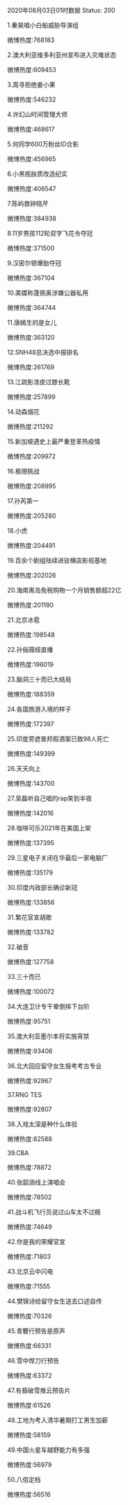 2020年08月03日01时数据
Status: 200

1.秦昊唱小白船威胁导演组

微博热度:768183

2.澳大利亚维多利亚州宣布进入灾难状态

微博热度:609453

3.周寻拒绝姜小果

微博热度:546232

4.许幻山时间管理大师

微博热度:468617

5.何同学600万粉丝ID合影

微博热度:456965

6.小黑瓶肤质改造纪实

微博热度:406547

7.陈屿救钟晓芹

微博热度:384938

8.11岁男孩112轮双字飞花令夺冠

微博热度:371500

9.汉密尔顿爆胎夺冠

微博热度:367104

10.美媒称蓬佩奥涉嫌公器私用

微博热度:364744

11.唐嫣生的是女儿

微博热度:363120

12.SNH48总决选中报排名

微博热度:261769

13.江疏影漆皮过膝长靴

微博热度:257899

14.动森烟花

微博热度:211292

15.新加坡遇史上最严重登革热疫情

微博热度:209972

16.极限挑战

微博热度:208995

17.孙芮第一

微博热度:205280

18.小虎

微博热度:204491

19.百余个剧组陆续进驻横店影视基地

微博热度:202026

20.海南离岛免税购物一个月销售额超22亿

微博热度:201190

21.北京冰雹

微博热度:198548

22.孙俪薇娅直播

微博热度:196019

23.脑洞三十而已大结局

微博热度:188359

24.各国旅游入境的样子

微博热度:172397

25.印度旁遮普邦假酒案已致98人死亡

微博热度:149399

26.天天向上

微博热度:143700

27.吴磊听自己唱的rap笑到半夜

微博热度:142016

28.咖啡可乐2021年在美国上架

微博热度:137395

29.三星电子关闭在华最后一家电脑厂

微博热度:135179

30.印度内政部长确诊新冠

微博热度:133856

31.繁花官宣胡歌

微博热度:133782

32.破音

微博热度:127758

33.三十而已

微博热度:100072

34.大连卫计专干晕倒摔下台阶

微博热度:95751

35.澳大利亚墨尔本将实施宵禁

微博热度:93406

36.北大回应留守女生报考考古专业

微博热度:92967

37.RNG TES

微博热度:92807

38.入戏太深是种什么体验

微博热度:82588

39.CBA

微博热度:78872

40.张韶涵线上演唱会

微博热度:78502

41.战斗机飞行员说过山车太不过瘾

微博热度:74649

42.你是我的荣耀官宣

微博热度:71803

43.北京云中闪电

微博热度:71555

44.樊锦诗给留守女生送去口述自传

微博热度:70326

45.青簪行预告是原声

微博热度:66331

46.雪中悍刀行预告

微博热度:63372

47.有翡破雪推云预告片

微博热度:61526

48.工地为考入清华暑期打工男生加薪

微博热度:58159

49.中国火星车越野能力有多强

微博热度:56979

50.八佰定档

微博热度:56516

